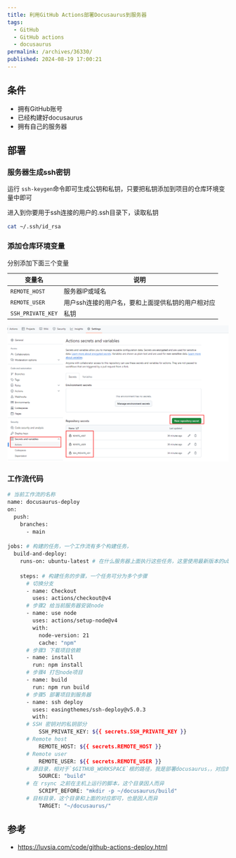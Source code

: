 ```yaml
---
title: 利用GitHub Actions部署Docusaurus到服务器
tags:
  - GitHub
  - GitHub actions
  - docusaurus
permalink: /archives/36330/
published: 2024-08-19 17:00:21
---
```


## 条件

- 拥有GitHub账号
- 已经构建好docusaurus
- 拥有自己的服务器

## 部署

### 服务器生成ssh密钥

运行 `ssh-keygen`命令即可生成公钥和私钥，只要把私钥添加到项目的仓库环境变量中即可

进入到你要用于ssh连接的用户的.ssh目录下，读取私钥

```bash
cat ~/.ssh/id_rsa
```

### 添加仓库环境变量

分别添加下面三个变量

| 变量名            | 说明                                              |
| ----------------- | ------------------------------------------------- |
| `REMOTE_HOST`     | 服务器IP或域名                                    |
| `REMOTE_USER`     | 用户ssh连接的用户名，要和上面提供私钥的用户相对应 |
| `SSH_PRIVATE_KEY` | 私钥                                              |

![image-20240721001359040](./images/202407210018512.png)

### 工作流代码

```bash
# 当前工作流的名称
name: docusaurus-deploy
on:
  push:
    branches:
      - main

jobs: # 构建的任务，一个工作流有多个构建任务，
  build-and-deploy:
    runs-on: ubuntu-latest # 在什么服务器上面执行这些任务，这里使用最新版本的ubuntu
  
    steps: # 构建任务的步骤，一个任务可分为多个步骤
      # 切换分支
      - name: Checkout
        uses: actions/checkout@v4
      # 步骤2 给当前服务器安装node
      - name: use node
        uses: actions/setup-node@v4
        with:
          node-version: 21
          cache: "npm"
      # 步骤3 下载项目依赖  
      - name: install
        run: npm install
      # 步骤4 打包node项目
      - name: build
        run: npm run build
      # 步骤5 部署项目到服务器
      - name: ssh deploy
        uses: easingthemes/ssh-deploy@v5.0.3
        with:
      # SSH 密钥对的私钥部分
          SSH_PRIVATE_KEY: ${{ secrets.SSH_PRIVATE_KEY }}
      # Remote host
          REMOTE_HOST: ${{ secrets.REMOTE_HOST }}
      # Remote user
          REMOTE_USER: ${{ secrets.REMOTE_USER }}
      # 源目录，相对于`$GITHUB_WORKSPACE`根的路径，我是部署docusaurus，，对应的目录就是构建好代码的存放目录：build
          SOURCE: "build"
      # 在 rsync 之前在主机上运行的脚本，这个目录因人而异
          SCRIPT_BEFORE: "mkdir -p ~/docusaurus/build"
      # 目标目录，这个目录和上面的对应即可，也是因人而异
          TARGET: "~/docusaurus/"
```

## 参考

- https://luvsia.com/code/github-actions-deploy.html
